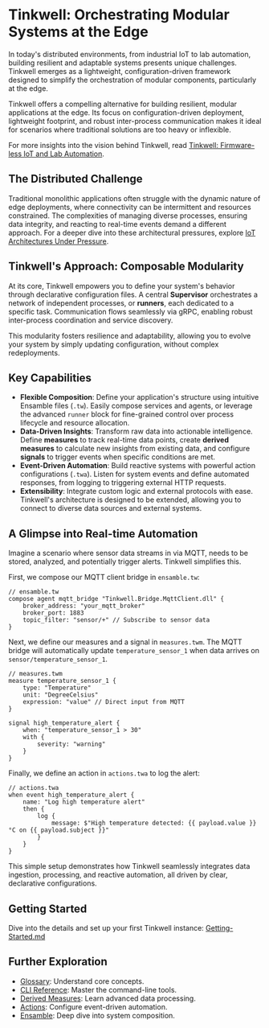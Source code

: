 # Tinkwell: Orchestrating Modular Systems at the Edge

In today's distributed environments, from industrial IoT to lab automation, building resilient and adaptable systems presents unique challenges. Tinkwell emerges as a lightweight, configuration-driven framework designed to simplify the orchestration of modular components, particularly at the edge.

Tinkwell offers a compelling alternative for building resilient, modular applications at the edge. Its focus on configuration-driven deployment, lightweight footprint, and robust inter-process communication makes it ideal for scenarios where traditional solutions are too heavy or inflexible.

For more insights into the vision behind Tinkwell, read [Tinkwell: Firmware-less IoT and Lab Automation](https://dev.to/adriano-repetti/tinkwell-firmware-less-iot-and-lab-automation-2gef).

## The Distributed Challenge

Traditional monolithic applications often struggle with the dynamic nature of edge deployments, where connectivity can be intermittent and resources constrained. The complexities of managing diverse processes, ensuring data integrity, and reacting to real-time events demand a different approach. For a deeper dive into these architectural pressures, explore [IoT Architectures Under Pressure](https://dev.to/adriano-repetti/iot-architectures-under-pressure-why-implementation-isnt-as-simple-as-it-seems-part-1-3inn).

## Tinkwell's Approach: Composable Modularity

At its core, Tinkwell empowers you to define your system's behavior through declarative configuration files. A central **Supervisor** orchestrates a network of independent processes, or **runners**, each dedicated to a specific task. Communication flows seamlessly via gRPC, enabling robust inter-process coordination and service discovery.

This modularity fosters resilience and adaptability, allowing you to evolve your system by simply updating configuration, without complex redeployments.

## Key Capabilities

*   **Flexible Composition**: Define your application's structure using intuitive Ensamble files (`.tw`). Easily compose services and agents, or leverage the advanced `runner` block for fine-grained control over process lifecycle and resource allocation.
*   **Data-Driven Insights**: Transform raw data into actionable intelligence. Define **measures** to track real-time data points, create **derived measures** to calculate new insights from existing data, and configure **signals** to trigger events when specific conditions are met.
*   **Event-Driven Automation**: Build reactive systems with powerful action configurations (`.twa`). Listen for system events and define automated responses, from logging to triggering external HTTP requests.
*   **Extensibility**: Integrate custom logic and external protocols with ease. Tinkwell's architecture is designed to be extended, allowing you to connect to diverse data sources and external systems.

## A Glimpse into Real-time Automation

Imagine a scenario where sensor data streams in via MQTT, needs to be stored, analyzed, and potentially trigger alerts. Tinkwell simplifies this.

First, we compose our MQTT client bridge in `ensamble.tw`:

```tinkwell
// ensamble.tw
compose agent mqtt_bridge "Tinkwell.Bridge.MqttClient.dll" {
    broker_address: "your_mqtt_broker"
    broker_port: 1883
    topic_filter: "sensor/+" // Subscribe to sensor data
}
```

Next, we define our measures and a signal in `measures.twm`. The MQTT bridge will automatically update `temperature_sensor_1` when data arrives on `sensor/temperature_sensor_1`.

```tinkwell
// measures.twm
measure temperature_sensor_1 {
    type: "Temperature"
    unit: "DegreeCelsius"
    expression: "value" // Direct input from MQTT
}

signal high_temperature_alert {
    when: "temperature_sensor_1 > 30"
    with {
        severity: "warning"
    }
}
```

Finally, we define an action in `actions.twa` to log the alert:

```tinkwell
// actions.twa
when event high_temperature_alert {
    name: "Log high temperature alert"
    then {
        log {
            message: $"High temperature detected: {{ payload.value }}°C on {{ payload.subject }}"
        }
    }
}
```

This simple setup demonstrates how Tinkwell seamlessly integrates data ingestion, processing, and reactive automation, all driven by clear, declarative configurations.

## Getting Started

Dive into the details and set up your first Tinkwell instance: [Getting-Started.md](./Documentation/Getting-Started.md)

## Further Exploration

*   [Glossary](./Documentation/Glossary.md): Understand core concepts.
*   [CLI Reference](./Documentation/CLI.md): Master the command-line tools.
*   [Derived Measures](./Documentation/Derived-measures.md): Learn advanced data processing.
*   [Actions](./Documentation/Actions.md): Configure event-driven automation.
*   [Ensamble](./Documentation/Ensamble.md): Deep dive into system composition.

